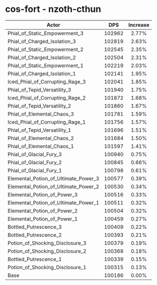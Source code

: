 # cos-fort - nzoth-cthun
| Actor | DPS | Increase |
|---|:---:|:---:|
|Phial_of_Static_Empowerment_3|102962|2.77%|
|Phial_of_Charged_Isolation_3|102819|2.63%|
|Phial_of_Static_Empowerment_2|102545|2.35%|
|Phial_of_Charged_Isolation_2|102504|2.31%|
|Phial_of_Static_Empowerment_1|102219|2.03%|
|Phial_of_Charged_Isolation_1|102141|1.95%|
|Iced_Phial_of_Corrupting_Rage_3|102041|1.85%|
|Phial_of_Tepid_Versatility_3|101940|1.75%|
|Iced_Phial_of_Corrupting_Rage_2|101872|1.68%|
|Phial_of_Tepid_Versatility_2|101860|1.67%|
|Phial_of_Elemental_Chaos_3|101781|1.59%|
|Iced_Phial_of_Corrupting_Rage_1|101756|1.57%|
|Phial_of_Tepid_Versatility_1|101696|1.51%|
|Phial_of_Elemental_Chaos_2|101684|1.50%|
|Phial_of_Elemental_Chaos_1|101597|1.41%|
|Phial_of_Glacial_Fury_3|100940|0.75%|
|Phial_of_Glacial_Fury_2|100845|0.66%|
|Phial_of_Glacial_Fury_1|100798|0.61%|
|Elemental_Potion_of_Ultimate_Power_3|100577|0.39%|
|Elemental_Potion_of_Ultimate_Power_2|100530|0.34%|
|Elemental_Potion_of_Power_3|100516|0.33%|
|Elemental_Potion_of_Ultimate_Power_1|100511|0.32%|
|Elemental_Potion_of_Power_2|100504|0.32%|
|Elemental_Potion_of_Power_1|100459|0.27%|
|Bottled_Putrescence_3|100409|0.22%|
|Bottled_Putrescence_2|100393|0.21%|
|Potion_of_Shocking_Disclosure_3|100379|0.19%|
|Potion_of_Shocking_Disclosure_2|100368|0.18%|
|Bottled_Putrescence_1|100339|0.15%|
|Potion_of_Shocking_Disclosure_1|100315|0.13%|
|Base|100186|0.00%|
